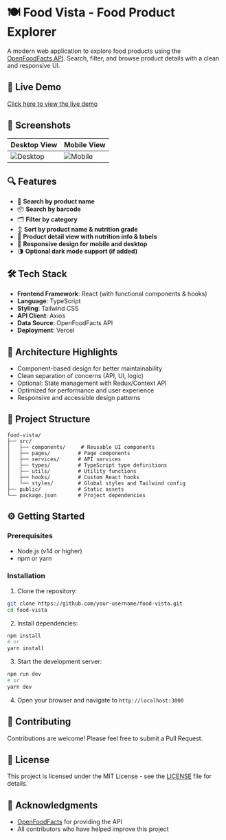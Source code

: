# 🍽️ Food Vista - Food Product Explorer

A modern web application to explore food products using the [OpenFoodFacts API](https://world.openfoodfacts.org/). Search, filter, and browse product details with a clean and responsive UI.

## 🚀 Live Demo

[Click here to view the live demo](https://food-vista-ten.vercel.app/)

## 📸 Screenshots

| Desktop View | Mobile View |
|--------------|-------------|
| ![Desktop](https://food-vista-ten.vercel.app/) | ![Mobile](https://food-vista-ten.vercel.app/) |

## 🔍 Features

- 🔎 **Search by product name**
- 📦 **Search by barcode**
- 🗂️ **Filter by category**
- ↕️ **Sort by product name & nutrition grade**
- 📄 **Product detail view with nutrition info & labels**
- 📱 **Responsive design for mobile and desktop**
- 🌗 **Optional dark mode support (if added)**

## 🛠️ Tech Stack

- **Frontend Framework**: React (with functional components & hooks)
- **Language**: TypeScript
- **Styling**: Tailwind CSS
- **API Client**: Axios
- **Data Source**: OpenFoodFacts API
- **Deployment**: Vercel

## 🧠 Architecture Highlights

- Component-based design for better maintainability
- Clean separation of concerns (API, UI, logic)
- Optional: State management with Redux/Context API
- Optimized for performance and user experience
- Responsive and accessible design patterns

## 📁 Project Structure

```
food-vista/
├── src/
│   ├── components/     # Reusable UI components
│   ├── pages/         # Page components
│   ├── services/      # API services
│   ├── types/         # TypeScript type definitions
│   ├── utils/         # Utility functions
│   ├── hooks/         # Custom React hooks
│   └── styles/        # Global styles and Tailwind config
├── public/            # Static assets
└── package.json       # Project dependencies
```

## ⚙️ Getting Started

### Prerequisites

- Node.js (v14 or higher)
- npm or yarn

### Installation

1. Clone the repository:
```bash
git clone https://github.com/your-username/food-vista.git
cd food-vista
```

2. Install dependencies:
```bash
npm install
# or
yarn install
```

3. Start the development server:
```bash
npm run dev
# or
yarn dev
```

4. Open your browser and navigate to `http://localhost:3000`

## 📝 Contributing

Contributions are welcome! Please feel free to submit a Pull Request.

## 📄 License

This project is licensed under the MIT License - see the [LICENSE](LICENSE) file for details.

## 🙏 Acknowledgments

- [OpenFoodFacts](https://world.openfoodfacts.org/) for providing the API
- All contributors who have helped improve this project
